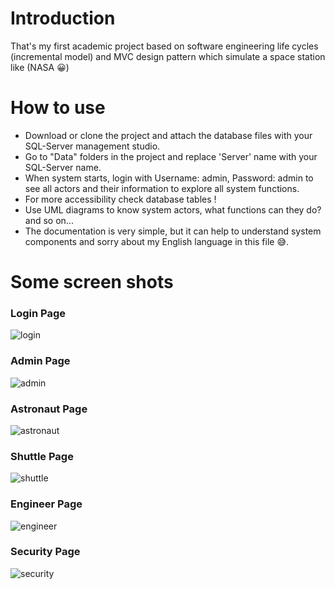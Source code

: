# Introduction
That's my first academic project based on software engineering life cycles (incremental model) and MVC design pattern which simulate a space station like (NASA 😀)
# How to use
- Download or clone the project and attach the database files with your SQL-Server management studio.
- Go to "Data" folders in the project and replace 'Server' name with your SQL-Server name.
- When system starts, login with Username: admin, Password: admin to see all actors and their information to explore all system functions.
- For more accessibility check database tables !
- Use UML diagrams to know system actors, what functions can they do? and so on... 
- The documentation is very simple, but it can help to understand system components and sorry about my English language in this file 😅.
# Some screen shots
### Login Page
![login](https://user-images.githubusercontent.com/20142053/28346195-b1ceec5e-6c2f-11e7-9c4f-da83a2ebad42.jpg)
### Admin Page
![admin](https://user-images.githubusercontent.com/20142053/28346247-0321688e-6c30-11e7-9e00-878fbed9cf74.jpg)
### Astronaut Page
![astronaut](https://user-images.githubusercontent.com/20142053/28346295-5a54333e-6c30-11e7-8d64-02b83ccabbf7.jpg)
### Shuttle Page
![shuttle](https://user-images.githubusercontent.com/20142053/28346305-6a3aa3b4-6c30-11e7-9145-9d239f896790.jpg)
### Engineer Page
![engineer](https://user-images.githubusercontent.com/20142053/28346312-766f687c-6c30-11e7-8936-f8b6c9cb6914.jpg)
### Security Page
![security](https://user-images.githubusercontent.com/20142053/28346320-820a5548-6c30-11e7-83aa-ebf57ca54994.jpg)

